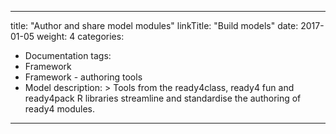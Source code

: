 
---
title: "Author and share model modules"
linkTitle: "Build models"
date: 2017-01-05
weight: 4
categories: 
- Documentation
tags: 
- Framework
- Framework - authoring tools
- Model
description: >
  Tools from the ready4class, ready4 fun and ready4pack R libraries streamline and standardise the authoring of ready4 modules.
---
